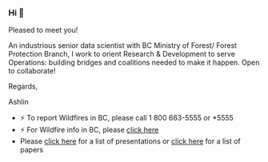 ### Hi 👋
Pleased to meet you! 

An industrious senior data scientist with BC Ministry of Forest/ Forest Protection Branch, I work to orient Research & Development to serve Operations: building bridges and coalitions needed to make it happen. Open to collaborate!

Regards,

Ashlin

- ⚡ To report Wildfires in BC, please call 1 800 663-5555 or *5555
- ⚡ For Wildfire info in BC, please [click here](https://www2.gov.bc.ca/gov/content/safety/wildfire-status)
- Please [click here](https://ashlinrichardson.com/index.html?page=talks) for a list of presentations or [click here](https://ashlinrichardson.com/index.html?page=letters) for a list of papers
<!--
**ashlinrichardson/ashlinrichardson** is a ✨ _special_ ✨ repository because its `README.md` (this file) appears on your GitHub profile.

Here are some ideas to get you started:

- 🔭 I’m currently working on ...
- 🌱 I’m currently learning ...
- 👯 I’m looking to collaborate on ...
- 🤔 I’m looking for help with ...
- 💬 Ask me about ...
- 📫 How to reach me: ...
- 😄 Pronouns: ...
- ⚡ Fun fact: ...
-->
